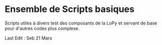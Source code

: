 # Ensemble de Scripts basiques

Scripts utiles à divers test des composants de la LoPy
et servant de base pour d'autres codes plus complexe.




Last Edit : Seb 21 Mars
